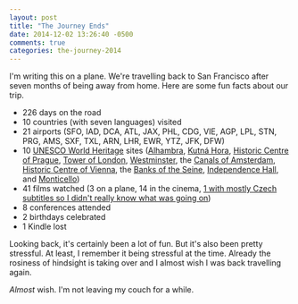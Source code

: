 ```yaml
---
layout: post
title: "The Journey Ends"
date: 2014-12-02 13:26:40 -0500
comments: true
categories: the-journey-2014
---
```


I'm writing this on a plane. We're travelling back to San Francisco after seven months of being away from home. Here are some fun facts about our trip.

- 226 days on the road
- 10 countries (with seven languages) visited
- 21 airports (SFO, IAD, DCA, ATL, JAX, PHL, CDG, VIE, AGP, LPL, STN, PRG, AMS, SXF, TXL, ARN, LHR, EWR, YTZ, JFK, DFW)
- 10 [UNESCO World Heritage](http://en.wikipedia.org/wiki/World_Heritage_Site) sites ([Alhambra](http://en.wikipedia.org/wiki/Alhambra), [Kutná Hora](http://en.wikipedia.org/wiki/Kutn%C3%A1_Hora), [Historic Centre of Prague](http://en.wikipedia.org/wiki/List_of_World_Heritage_Sites_in_the_Czech_Republic), [Tower of London](http://en.wikipedia.org/wiki/Tower_of_London), [Westminster](http://en.wikipedia.org/wiki/Palace_of_Westminster), the [Canals of Amsterdam](http://en.wikipedia.org/wiki/Canals_of_Amsterdam), [Historic Centre of Vienna](http://en.wikipedia.org/wiki/Vienna), the [Banks of the Seine](http://en.wikipedia.org/wiki/Seine), [Independence Hall](http://en.wikipedia.org/wiki/Independence_Hall), and [Monticello](http://en.wikipedia.org/wiki/Monticello))
- 41 films watched (3 on a plane, 14 in the cinema, [1 with mostly Czech subtitles so I didn't really know what was going on](http://en.wikipedia.org/wiki/Dawn_of_the_Planet_of_the_Apes))
- 8 conferences attended
- 2 birthdays celebrated
- 1 Kindle lost

Looking back, it's certainly been a lot of fun. But it's also been pretty stressful. At least, I remember it being stressful at the time. Already the rosiness of hindsight is taking over and I almost wish I was back travelling again.

*Almost* wish. I'm not leaving my couch for a while.
